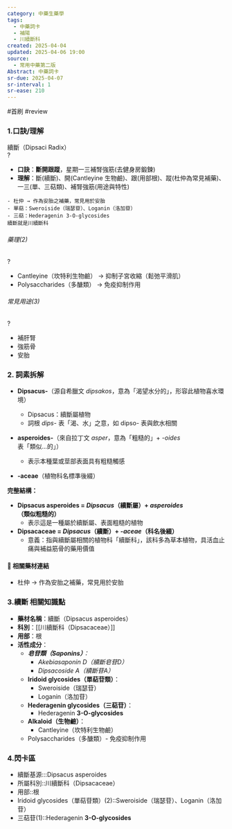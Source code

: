 ```yaml
---
category: 中藥生藥學
tags:
  - 中藥詞卡
  - 補陽
  - 川續斷科
created: 2025-04-04
updated: 2025-04-06 19:00
source:
  - 常用中藥第二版
Abstract: 中藥詞卡
sr-due: 2025-04-07
sr-interval: 1
sr-ease: 210
---
```


#首刷 #review

### 1.口訣/理解
續斷（Dipsaci Radix）  
?
- **口訣**：**斷開跟蹤**，星期一三補腎強筋(去健身房鍛鍊)
- **理解**：斷(續斷)、開(Cantleyine 生物鹼)、跟(用部根)、蹤(杜仲為常見補藥)、一三(單、三萜類)、補腎強筋(用途與特性)
> 
	- 杜仲 → 作為安胎之補藥，常見用於安胎
	- 單萜：Sweroiside（瑞瑟苷）、Loganin（洛加苷）
	- 三萜：Hederagenin 3-O-glycosides
	續斷就是川續斷科




###### 藥理(2)
?
- Cantleyine（坎特利生物鹼） → 抑制子宮收縮（鬆弛平滑肌）  
- Polysaccharides（多醣類） → 免疫抑制作用

###### 常見用途(3)
?
- 補肝腎  
- 強筋骨
- 安胎




### 2. 詞素拆解

- **Dipsacus-**（源自希臘文 *dipsakos*，意為「渴望水分的」，形容此植物喜水環境）  
  - Dipsacus：續斷屬植物  
  - 詞根 *dips-* 表「渴、水」之意，如 dipso- 表與飲水相關  

- **asperoides-**（來自拉丁文 *asper*，意為「粗糙的」+ *-oides* 表「類似...的」）  
  - 表示本種葉或莖部表面具有粗糙觸感  

- **-aceae**（植物科名標準後綴）

**完整結構：**  
- **Dipsacus asperoides = *Dipsacus*（續斷屬）+ *asperoides*（類似粗糙的）**  
  - 表示這是一種屬於續斷屬、表面粗糙的植物  
- **Dipsacaceae = *Dipsacus*（續斷）+ *-aceae*（科名後綴）**  
  - 意義：指與續斷屬相關的植物科「續斷科」，該科多為草本植物，具活血止痛與補益筋骨的藥用價值



#### 📌 相關藥材連結

- 杜仲 → 作為安胎之補藥，常見用於安胎




### 3.續斷 相關知識點
- **藥材名稱**：續斷（Dipsacus asperoides）  
- **科別**：[[川續斷科（Dipsacaceae）]]  
- **用部**：根  
- **活性成分**：  
  - ***皂苷類（Saponins）**：*
    - *Akebiasaponin D（續斷皂苷D）*  
    - *Dipsacoside A（續斷苷A）*  
  - **Iridoid glycosides（單萜苷類）**：
    - Sweroiside（瑞瑟苷）
    - Loganin（洛加苷）
  - **Hederagenin glycosides（三萜苷）**： 
    - Hederagenin **3-O-glycosides**
  - **Alkaloid（生物鹼）**：
    - Cantleyine（坎特利生物鹼） 
  - Polysaccharides（多醣類）- 免疫抑制作用



### 4.閃卡區

- 續斷基源:::Dipsacus asperoides
- 所屬科別::川續斷科（Dipsacaceae）
- 用部::根
- Iridoid glycosides（單萜苷類）(2)::Sweroiside（瑞瑟苷）、Loganin（洛加苷）
- 三萜苷(1)::Hederagenin **3-O-glycosides**